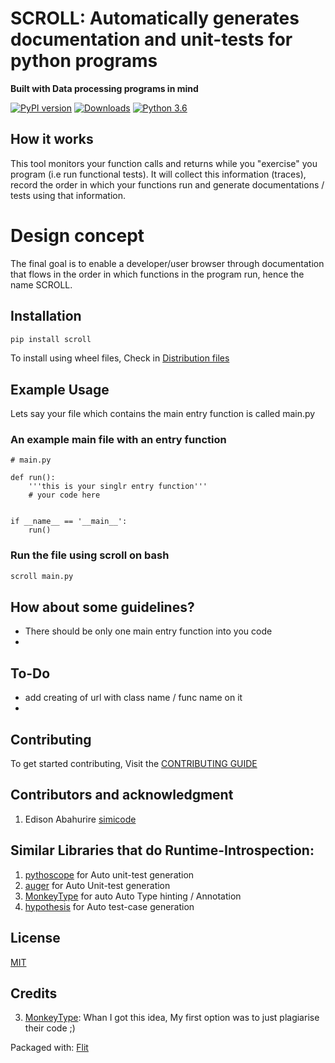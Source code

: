 SCROLL: Automatically generates documentation and unit-tests for python programs
=======
**Built with Data processing programs in mind**


[![PyPI version](https://badge.fury.io/py/scroll.svg)](https://badge.fury.io/py/scroll)
[![Downloads](https://pepy.tech/badge/scroll)](https://pepy.tech/project/scroll)
[![Python 3.6](https://img.shields.io/badge/python-3.6+-blue.svg)](https://www.python.org/downloads/)


## How it works
This tool monitors your function calls and returns while you "exercise" you program (i.e run functional tests).
It will collect this information (traces), record the order in which your functions run and generate documentations / tests using that information.


# Design concept
The final goal is to enable a developer/user browser through documentation that flows
in the order in which functions in the program run, hence the name SCROLL.


## Installation

```bash
pip install scroll
```

To install using wheel files, Check in [Distribution files](./dist)


## Example Usage
Lets say your file which contains the main entry function is called main.py

### An example main file with an entry function
```
# main.py

def run():
    '''this is your singlr entry function'''
    # your code here


if __name__ == '__main__':
    run()
```

### Run the file using scroll on bash 
```bash
scroll main.py
```


## How about some guidelines?
- There should be only one main entry function into you code
- 

## To-Do
- add creating of url with class name / func name on it
- 

## Contributing

To get started contributing, Visit the [CONTRIBUTING GUIDE](./CONTRIBUTING.MD)


## Contributors and acknowledgment
1. Edison Abahurire [simicode](https://github.com/SimiCode)


## Similar Libraries that do Runtime-Introspection:
1. [pythoscope](https://github.com/mkwiatkowski/pythoscope) for Auto unit-test generation
2. [auger](https://github.com/laffra/auger) for Auto Unit-test generation
3. [MonkeyType](https://github.com/Instagram/MonkeyType) for auto Auto Type hinting /  Annotation
4. [hypothesis](https://hypothesis.readthedocs.io/en/latest/index.html) for Auto test-case generation


## License
[MIT](https://choosealicense.com/licenses/mit/)


## Credits
3. [MonkeyType](https://github.com/Instagram/MonkeyType): Whan I got this idea, My first option was to just plagiarise their code ;)


Packaged with: [Flit](https://buildmedia.readthedocs.org/media/pdf/flit/latest/flit.pdf)

